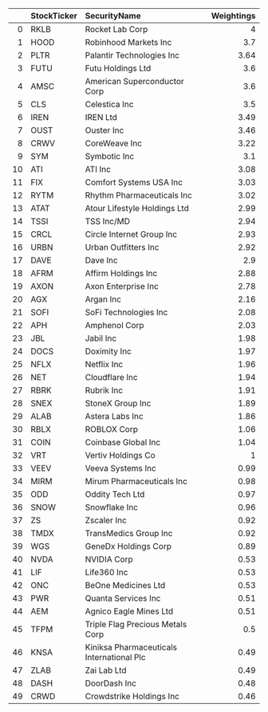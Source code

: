 |    | StockTicker   | SecurityName                              |   Weightings |
|---:|:--------------|:------------------------------------------|-------------:|
|  0 | RKLB          | Rocket Lab Corp                           |         4    |
|  1 | HOOD          | Robinhood Markets Inc                     |         3.7  |
|  2 | PLTR          | Palantir Technologies Inc                 |         3.64 |
|  3 | FUTU          | Futu Holdings Ltd                         |         3.6  |
|  4 | AMSC          | American Superconductor Corp              |         3.6  |
|  5 | CLS           | Celestica Inc                             |         3.5  |
|  6 | IREN          | IREN Ltd                                  |         3.49 |
|  7 | OUST          | Ouster Inc                                |         3.46 |
|  8 | CRWV          | CoreWeave Inc                             |         3.22 |
|  9 | SYM           | Symbotic Inc                              |         3.1  |
| 10 | ATI           | ATI Inc                                   |         3.08 |
| 11 | FIX           | Comfort Systems USA Inc                   |         3.03 |
| 12 | RYTM          | Rhythm Pharmaceuticals Inc                |         3.02 |
| 13 | ATAT          | Atour Lifestyle Holdings Ltd              |         2.99 |
| 14 | TSSI          | TSS Inc/MD                                |         2.94 |
| 15 | CRCL          | Circle Internet Group Inc                 |         2.93 |
| 16 | URBN          | Urban Outfitters Inc                      |         2.92 |
| 17 | DAVE          | Dave Inc                                  |         2.9  |
| 18 | AFRM          | Affirm Holdings Inc                       |         2.88 |
| 19 | AXON          | Axon Enterprise Inc                       |         2.78 |
| 20 | AGX           | Argan Inc                                 |         2.16 |
| 21 | SOFI          | SoFi Technologies Inc                     |         2.08 |
| 22 | APH           | Amphenol Corp                             |         2.03 |
| 23 | JBL           | Jabil Inc                                 |         1.98 |
| 24 | DOCS          | Doximity Inc                              |         1.97 |
| 25 | NFLX          | Netflix Inc                               |         1.96 |
| 26 | NET           | Cloudflare Inc                            |         1.94 |
| 27 | RBRK          | Rubrik Inc                                |         1.91 |
| 28 | SNEX          | StoneX Group Inc                          |         1.89 |
| 29 | ALAB          | Astera Labs Inc                           |         1.86 |
| 30 | RBLX          | ROBLOX Corp                               |         1.06 |
| 31 | COIN          | Coinbase Global Inc                       |         1.04 |
| 32 | VRT           | Vertiv Holdings Co                        |         1    |
| 33 | VEEV          | Veeva Systems Inc                         |         0.99 |
| 34 | MIRM          | Mirum Pharmaceuticals Inc                 |         0.98 |
| 35 | ODD           | Oddity Tech Ltd                           |         0.97 |
| 36 | SNOW          | Snowflake Inc                             |         0.96 |
| 37 | ZS            | Zscaler Inc                               |         0.92 |
| 38 | TMDX          | TransMedics Group Inc                     |         0.92 |
| 39 | WGS           | GeneDx Holdings Corp                      |         0.89 |
| 40 | NVDA          | NVIDIA Corp                               |         0.53 |
| 41 | LIF           | Life360 Inc                               |         0.53 |
| 42 | ONC           | BeOne Medicines Ltd                       |         0.53 |
| 43 | PWR           | Quanta Services Inc                       |         0.51 |
| 44 | AEM           | Agnico Eagle Mines Ltd                    |         0.51 |
| 45 | TFPM          | Triple Flag Precious Metals Corp          |         0.5  |
| 46 | KNSA          | Kiniksa Pharmaceuticals International Plc |         0.49 |
| 47 | ZLAB          | Zai Lab Ltd                               |         0.49 |
| 48 | DASH          | DoorDash Inc                              |         0.48 |
| 49 | CRWD          | Crowdstrike Holdings Inc                  |         0.46 |